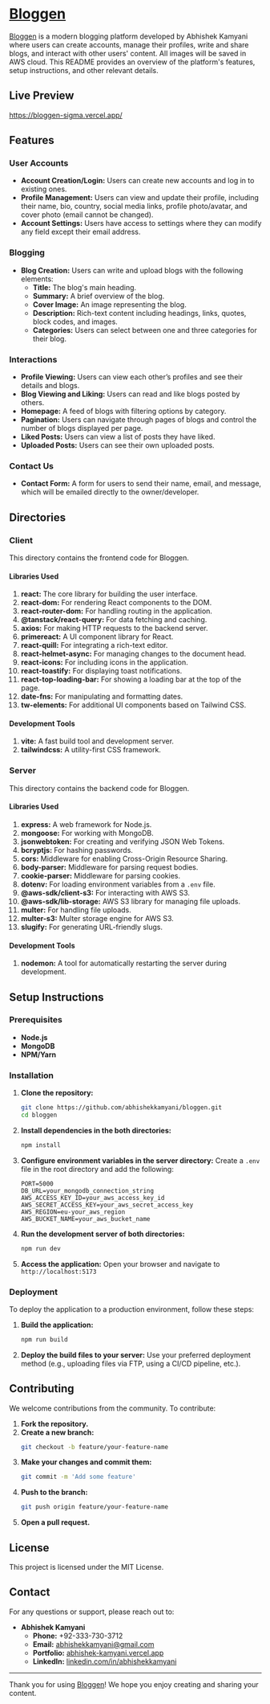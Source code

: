 # <a href="https://bloggen-sigma.vercel.app/" target="_blank">Bloggen</a>

<a href="https://bloggen-sigma.vercel.app/" target="_blank">Bloggen</a> is a modern blogging platform developed by Abhishek Kamyani where users can create accounts, manage their profiles, write and share blogs, and interact with other users' content. All images will be saved in AWS cloud. This README provides an overview of the platform's features, setup instructions, and other relevant details.

## Live Preview
<a href="https://bloggen-sigma.vercel.app/" target="_blank">https://bloggen-sigma.vercel.app/</a>

## Features

### User Accounts

- **Account Creation/Login:** Users can create new accounts and log in to existing ones.
- **Profile Management:** Users can view and update their profile, including their name, bio, country, social media links, profile photo/avatar, and cover photo (email cannot be changed).
- **Account Settings:** Users have access to settings where they can modify any field except their email address.

### Blogging

- **Blog Creation:** Users can write and upload blogs with the following elements:
  - **Title:** The blog's main heading.
  - **Summary:** A brief overview of the blog.
  - **Cover Image:** An image representing the blog.
  - **Description:** Rich-text content including headings, links, quotes, block codes, and images.
  - **Categories:** Users can select between one and three categories for their blog.

### Interactions

- **Profile Viewing:** Users can view each other’s profiles and see their details and blogs.
- **Blog Viewing and Liking:** Users can read and like blogs posted by others.
- **Homepage:** A feed of blogs with filtering options by category.
- **Pagination:** Users can navigate through pages of blogs and control the number of blogs displayed per page.
- **Liked Posts:** Users can view a list of posts they have liked.
- **Uploaded Posts:** Users can see their own uploaded posts.

### Contact Us

- **Contact Form:** A form for users to send their name, email, and message, which will be emailed directly to the owner/developer.

## Directories

### Client

This directory contains the frontend code for Bloggen.

#### Libraries Used

1. **react:** The core library for building the user interface.
2. **react-dom:** For rendering React components to the DOM.
3. **react-router-dom:** For handling routing in the application.
4. **@tanstack/react-query:** For data fetching and caching.
5. **axios:** For making HTTP requests to the backend server.
6. **primereact:** A UI component library for React.
7. **react-quill:** For integrating a rich-text editor.
8. **react-helmet-async:** For managing changes to the document head.
9. **react-icons:** For including icons in the application.
10. **react-toastify:** For displaying toast notifications.
11. **react-top-loading-bar:** For showing a loading bar at the top of the page.
12. **date-fns:** For manipulating and formatting dates.
13. **tw-elements:** For additional UI components based on Tailwind CSS.

#### Development Tools

1. **vite:** A fast build tool and development server.
2. **tailwindcss:** A utility-first CSS framework.

### Server

This directory contains the backend code for Bloggen.

#### Libraries Used

1. **express:** A web framework for Node.js.
2. **mongoose:** For working with MongoDB.
3. **jsonwebtoken:** For creating and verifying JSON Web Tokens.
4. **bcryptjs:** For hashing passwords.
5. **cors:** Middleware for enabling Cross-Origin Resource Sharing.
6. **body-parser:** Middleware for parsing request bodies.
7. **cookie-parser:** Middleware for parsing cookies.
8. **dotenv:** For loading environment variables from a `.env` file.
9. **@aws-sdk/client-s3:** For interacting with AWS S3.
10. **@aws-sdk/lib-storage:** AWS S3 library for managing file uploads.
11. **multer:** For handling file uploads.
12. **multer-s3:** Multer storage engine for AWS S3.
13. **slugify:** For generating URL-friendly slugs.

#### Development Tools

1. **nodemon:** A tool for automatically restarting the server during development.

## Setup Instructions

### Prerequisites

- **Node.js**
- **MongoDB**
- **NPM/Yarn**

### Installation

1. **Clone the repository:**
   ```bash
   git clone https://github.com/abhishekkamyani/bloggen.git
   cd bloggen
   ```

2. **Install dependencies in the both directories:**
   ```bash
   npm install
   ```

3. **Configure environment variables in the server directory:**
   Create a `.env` file in the root directory and add the following:
   ```env
   PORT=5000
   DB_URL=your_mongodb_connection_string
   AWS_ACCESS_KEY_ID=your_aws_access_key_id
   AWS_SECRET_ACCESS_KEY=your_aws_secret_access_key
   AWS_REGION=eu-your_aws_region
   AWS_BUCKET_NAME=your_aws_bucket_name
   ```

4. **Run the development server of both directories:**
   ```bash
   npm run dev
   ```

5. **Access the application:**
   Open your browser and navigate to `http://localhost:5173`

### Deployment

To deploy the application to a production environment, follow these steps:

1. **Build the application:**
   ```bash
   npm run build
   ```

2. **Deploy the build files to your server:**
   Use your preferred deployment method (e.g., uploading files via FTP, using a CI/CD pipeline, etc.).

## Contributing

We welcome contributions from the community. To contribute:

1. **Fork the repository.**
2. **Create a new branch:**
   ```bash
   git checkout -b feature/your-feature-name
   ```
3. **Make your changes and commit them:**
   ```bash
   git commit -m 'Add some feature'
   ```
4. **Push to the branch:**
   ```bash
   git push origin feature/your-feature-name
   ```
5. **Open a pull request.**

## License

This project is licensed under the MIT License.

## Contact

For any questions or support, please reach out to:

- **Abhishek Kamyani**
  - **Phone:** +92-333-730-3712
  - **Email:** [abhishekkamyani@gmail.com](mailto:abhishekkamyani@gmail.com)
  - **Portfolio:** [abhishek-kamyani.vercel.app](http://abhishek-kamyani.vercel.app/)
  - **LinkedIn:** [linkedin.com/in/abhishekkamyani](https://www.linkedin.com/in/abhishekkamyani/)

---

Thank you for using <a href="https://bloggen-sigma.vercel.app/" target="_blank">Bloggen</a>! We hope you enjoy creating and sharing your content.
